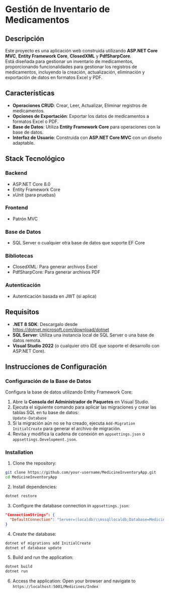 # Gestión de Inventario de Medicamentos

## Descripción

Este proyecto es una aplicación web construida utilizando **ASP.NET Core MVC**, **Entity Framework Core**, **ClosedXML** y **PdfSharpCore**.  
Está diseñada para gestionar un inventario de medicamentos, proporcionando funcionalidades para gestionar los registros de medicamentos, incluyendo la creación, actualización, eliminación y exportación de datos en formatos Excel y PDF.

## Características

- **Operaciones CRUD**: Crear, Leer, Actualizar, Eliminar registros de medicamentos.
- **Opciones de Exportación**: Exportar los datos de medicamentos a formatos Excel o PDF.
- **Base de Datos**: Utiliza **Entity Framework Core** para operaciones con la base de datos.
- **Interfaz de Usuario**: Construida con **ASP.NET Core MVC** con un diseño adaptable.

## Stack Tecnológico

### Backend

- ASP.NET Core 8.0
- Entity Framework Core
- xUnit (para pruebas)

### Frontend

- Patrón MVC

### Base de Datos

- SQL Server o cualquier otra base de datos que soporte EF Core

### Bibliotecas

- ClosedXML: Para generar archivos Excel
- PdfSharpCore: Para generar archivos PDF

### Autenticación

- Autenticación basada en JWT (si aplica)

## Requisitos

- **.NET 8 SDK**: Descargalo desde https://dotnet.microsoft.com/download/dotnet
- **SQL Server**: Utiliza una instancia local de SQL Server o una base de datos remota.
- **Visual Studio 2022** (o cualquier otro IDE que soporte el desarrollo con ASP.NET Core).

## Instrucciones de Configuración

### Configuración de la Base de Datos

Configura la base de datos utilizando Entity Framework Core:

1. Abre la **Consola del Administrador de Paquetes** en Visual Studio.
2. Ejecuta el siguiente comando para aplicar las migraciones y crear las tablas SQL en tu base de datos:  
   `Update-Database`
3. Si la migración aún no se ha creado, ejecuta `Add-Migration InitialCreate` para generar el archivo de migración.
4. Revisa y modifica la cadena de conexión en `appsettings.json` o `appsettings.Development.json`.

### Installation

1. Clone the repository:
```bash
git clone https://github.com/your-username/MedicineInventoryApp.git
cd MedicineInventoryApp
```

2. Install dependencies:
```bash
dotnet restore
```

3. Configure the database connection in `appsettings.json`:
```json
"ConnectionStrings": {
  "DefaultConnection": "Server=(localdb)\\mssqllocaldb;Database=MedicineInventoryDB;Trusted_Connection=True;MultipleActiveResultSets=true"
}
```

4. Create the database:
```bash
dotnet ef migrations add InitialCreate
dotnet ef database update
```

5. Build and run the application:
```bash
dotnet build
dotnet run
```

6. Access the application:
Open your browser and navigate to `https://localhost:5001/Medicines/Index`


